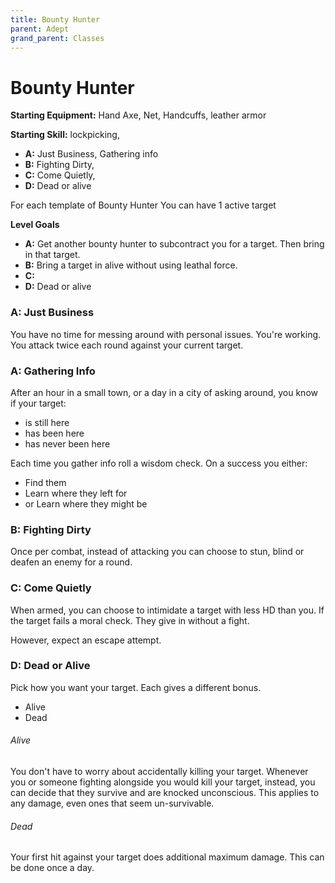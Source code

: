 ```yaml
---
title: Bounty Hunter
parent: Adept
grand_parent: Classes
---
```


# Bounty Hunter



**Starting Equipment:** Hand Axe, Net, Handcuffs, leather armor

**Starting Skill:** lockpicking, 

+ **A:** Just Business, Gathering info
+ **B:** Fighting Dirty, 
+ **C:** Come Quietly, 
+ **D:** Dead or alive

For each template of Bounty Hunter You can have 1 active target

**Level Goals**

+ **A:** Get another bounty hunter to subcontract you for a target. Then bring
  in that target.
+ **B:** Bring a target in alive without using leathal force. 
+ **C:** 
+ **D:** Dead or alive


### A: Just Business

You have no time for messing around with personal issues. You're working. 
You attack twice each round against your current target.

### A: Gathering Info

After an hour in a small town, or a day in a city of asking around, you know if
your target:
- is still here
- has been here
- has never been here

Each time you gather info roll a wisdom check. 
On a success you either:
- Find them 
- Learn where they left for
- or Learn where they might be

### B: Fighting Dirty

Once per combat, instead of attacking you can choose to stun, blind or
deafen an enemy for a round. 

### C: Come Quietly

When armed, you can choose to intimidate a target with less HD than you. 
If the target fails a moral check. They give in without a fight. 

However, expect an escape attempt.

### D: Dead or Alive

Pick how you want your target. Each gives a different bonus. 
- Alive 
- Dead 

###### Alive
You don't have to worry about accidentally killing your target. Whenever you or
someone fighting alongside you would kill your target, instead, you can decide
that they survive and are knocked unconscious. This applies to any damage, even
ones that seem un-survivable. 

###### Dead

Your first hit against your target does additional maximum damage. 
This can be done once a day. 
